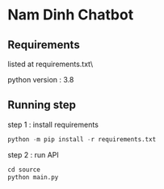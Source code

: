 # Nam Dinh Chatbot

## Requirements
listed at requirements.txt\

python version : 3.8

## Running step

step 1 : install requirements

```python
python -m pip install -r requirements.txt
```

step 2 : run API

```python
cd source
python main.py
```